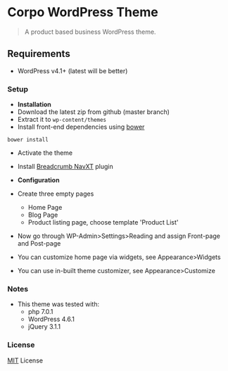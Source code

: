 # Corpo WordPress Theme

> A product based business WordPress theme.

## Requirements
- WordPress v4.1+ (latest will be better)

### Setup
* **Installation**
* Download the latest zip from github (master branch)
* Extract it to ```wp-content/themes```
* Install front-end dependencies using [bower](https://bower.io/)
```
bower install
```
* Activate the theme
* Install [Breadcrumb NavXT](https://wordpress.org/plugins/breadcrumb-navxt/) plugin

* **Configuration**
* Create three empty pages
    * Home Page
    * Blog Page
    * Product listing page, choose template 'Product List'
* Now go through WP-Admin>Settings>Reading and assign Front-page and Post-page
* You can customize home page via widgets, see Appearance>Widgets
* You can use in-built theme customizer, see Appearance>Customize

### Notes
* This theme was tested with:
    * php 7.0.1
    * WordPress 4.6.1
    * jQuery 3.1.1

### License
[MIT](LICENSE.txt) License




